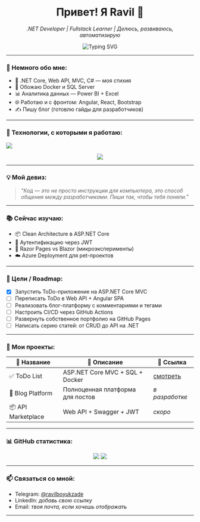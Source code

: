 <h1 align="center">Привет! Я Ravil 👋</h1>

<p align="center">
  <em>.NET Developer | Fullstack Learner | Делюсь, развиваюсь, автоматизирую</em>
</p>

<p align="center">
  <img src="https://readme-typing-svg.demolab.com?font=Fira+Code&size=22&pause=1000&color=F7941D&center=true&vCenter=true&width=435&lines=Люблю+чистый+код;Всегда+учусь+новому;ASP.NET+%2B+Docker+%2B+SQL+%3D+❤️" alt="Typing SVG" />
</p>

---

### 🧠 Немного обо мне:

- 🎯 .NET Core, Web API, MVC, C# — моя стихия
- 🐳 Обожаю Docker и SQL Server
- 📊 Аналитика данных — Power BI + Excel
- 🌐 Работаю и с фронтом: Angular, React, Bootstrap
- ✍️ Пишу блог (готовлю гайды для разработчиков)

---

### 🔧 Технологии, с которыми я работаю:

<img src="https://skillicons.dev/icons?i=dotnet,c,cpp,cs,python,js,react,angular,bootstrap,azure,docker,postgres,mysql,git,github,vscode,powershell,linux,figma" />

<p align="center">
  <img src="https://github-profile-summary-cards.vercel.app/api/cards/skills?username=RavilBoyukzade&theme=tokyonight" />
</p>

---

### 💡 Мой девиз:

> *"Код — это не просто инструкции для компьютера, это способ общения между разработчиками. Пиши так, чтобы тебя поняли."*

---

### 📚 Сейчас изучаю:

- 📦 Clean Architecture в ASP.NET Core
- 🔐 Аутентификацию через JWT
- 📱 Razor Pages vs Blazor (микроэксперименты)
- ☁️ Azure Deployment для pet-проектов

---

### 🎯 Цели / Roadmap:

- [x] Запустить ToDo-приложение на ASP.NET Core MVC
- [ ] Переписать ToDo в Web API + Angular SPA
- [ ] Реализовать блог-платформу с комментариями и тегами
- [ ] Настроить CI/CD через GitHub Actions
- [ ] Развернуть собственное портфолио на GitHub Pages
- [ ] Написать серию статей: от CRUD до API на .NET

---

### 🚀 Мои проекты:

| 📌 Название        | 💬 Описание                            | 🔗 Ссылка |
|-------------------|----------------------------------------|-----------|
| ✅ ToDo List       | ASP.NET Core MVC + SQL + Docker        | [смотреть](https://github.com/RavilBoyukzade/ToDoListAppNetCoreApp) |
| 🧠 Blog Platform   | Полноценная платформа для постов       | *в разработке* |
| 📦 API Marketplace| Web API + Swagger + JWT                | *скоро*   |

---

### 📊 GitHub статистика:

<p align="center">
  <img src="https://github-readme-stats.vercel.app/api?username=RavilBoyukzade&show_icons=true&theme=tokyonight" />
  <img src="https://github-readme-stats.vercel.app/api/top-langs/?username=RavilBoyukzade&layout=compact&theme=tokyonight" />
</p>

---

### 📫 Связаться со мной:

- Telegram: [@ravilboyukzade](https://t.me/ravilboyukzade)
- LinkedIn: *добавь свою ссылку*
- Email: *твоя почта, если хочешь отображать*

---
